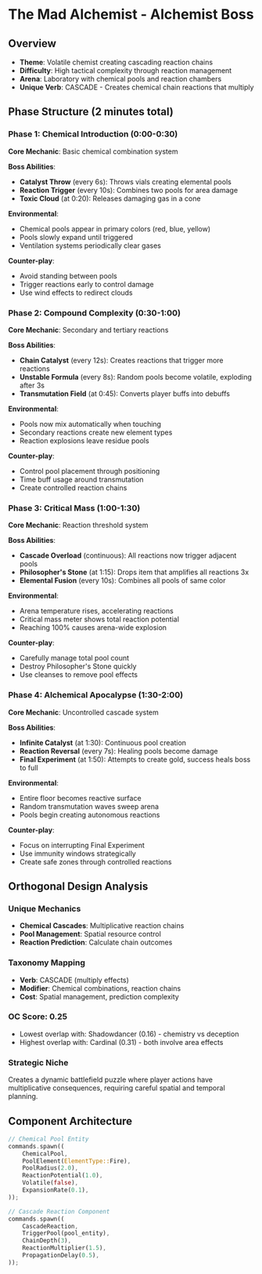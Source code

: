 # The Mad Alchemist - Alchemist Boss

## Overview
- **Theme**: Volatile chemist creating cascading reaction chains
- **Difficulty**: High tactical complexity through reaction management
- **Arena**: Laboratory with chemical pools and reaction chambers
- **Unique Verb**: CASCADE - Creates chemical chain reactions that multiply

## Phase Structure (2 minutes total)

### Phase 1: Chemical Introduction (0:00-0:30)
**Core Mechanic**: Basic chemical combination system

**Boss Abilities**:
- **Catalyst Throw** (every 6s): Throws vials creating elemental pools
- **Reaction Trigger** (every 10s): Combines two pools for area damage
- **Toxic Cloud** (at 0:20): Releases damaging gas in a cone

**Environmental**:
- Chemical pools appear in primary colors (red, blue, yellow)
- Pools slowly expand until triggered
- Ventilation systems periodically clear gases

**Counter-play**:
- Avoid standing between pools
- Trigger reactions early to control damage
- Use wind effects to redirect clouds

### Phase 2: Compound Complexity (0:30-1:00)
**Core Mechanic**: Secondary and tertiary reactions

**Boss Abilities**:
- **Chain Catalyst** (every 12s): Creates reactions that trigger more reactions
- **Unstable Formula** (every 8s): Random pools become volatile, exploding after 3s
- **Transmutation Field** (at 0:45): Converts player buffs into debuffs

**Environmental**:
- Pools now mix automatically when touching
- Secondary reactions create new element types
- Reaction explosions leave residue pools

**Counter-play**:
- Control pool placement through positioning
- Time buff usage around transmutation
- Create controlled reaction chains

### Phase 3: Critical Mass (1:00-1:30)
**Core Mechanic**: Reaction threshold system

**Boss Abilities**:
- **Cascade Overload** (continuous): All reactions now trigger adjacent pools
- **Philosopher's Stone** (at 1:15): Drops item that amplifies all reactions 3x
- **Elemental Fusion** (every 10s): Combines all pools of same color

**Environmental**:
- Arena temperature rises, accelerating reactions
- Critical mass meter shows total reaction potential
- Reaching 100% causes arena-wide explosion

**Counter-play**:
- Carefully manage total pool count
- Destroy Philosopher's Stone quickly
- Use cleanses to remove pool effects

### Phase 4: Alchemical Apocalypse (1:30-2:00)
**Core Mechanic**: Uncontrolled cascade system

**Boss Abilities**:
- **Infinite Catalyst** (at 1:30): Continuous pool creation
- **Reaction Reversal** (every 7s): Healing pools become damage
- **Final Experiment** (at 1:50): Attempts to create gold, success heals boss to full

**Environmental**:
- Entire floor becomes reactive surface
- Random transmutation waves sweep arena
- Pools begin creating autonomous reactions

**Counter-play**:
- Focus on interrupting Final Experiment
- Use immunity windows strategically
- Create safe zones through controlled reactions

## Orthogonal Design Analysis

### Unique Mechanics
- **Chemical Cascades**: Multiplicative reaction chains
- **Pool Management**: Spatial resource control
- **Reaction Prediction**: Calculate chain outcomes

### Taxonomy Mapping
- **Verb**: CASCADE (multiply effects)
- **Modifier**: Chemical combinations, reaction chains
- **Cost**: Spatial management, prediction complexity

### OC Score: 0.25
- Lowest overlap with: Shadowdancer (0.16) - chemistry vs deception
- Highest overlap with: Cardinal (0.31) - both involve area effects

### Strategic Niche
Creates a dynamic battlefield puzzle where player actions have multiplicative consequences, requiring careful spatial and temporal planning.

## Component Architecture

```rust
// Chemical Pool Entity
commands.spawn((
    ChemicalPool,
    PoolElement(ElementType::Fire),
    PoolRadius(2.0),
    ReactionPotential(1.0),
    Volatile(false),
    ExpansionRate(0.1),
));

// Cascade Reaction Component
commands.spawn((
    CascadeReaction,
    TriggerPool(pool_entity),
    ChainDepth(3),
    ReactionMultiplier(1.5),
    PropagationDelay(0.5),
));
```